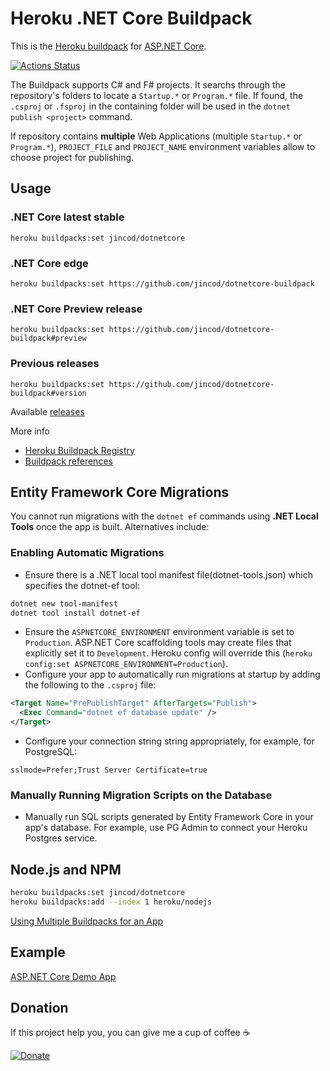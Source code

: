 # Heroku .NET Core Buildpack


This is the [Heroku buildpack](https://devcenter.heroku.com/articles/buildpacks) for [ASP.NET Core](https://docs.microsoft.com/en-us/aspnet/core/).

[![Actions Status](https://github.com/jincod/dotnetcore-buildpack/workflows/main/badge.svg)](https://github.com/jincod/dotnetcore-buildpack/actions)

The Buildpack supports C# and F# projects. It searchs through the repository's folders to locate a `Startup.*` or `Program.*` file. If found, the `.csproj` or `.fsproj` in the containing folder will be used in the `dotnet publish <project>` command.

If repository contains **multiple** Web Applications (multiple `Startup.*` or `Program.*`), `PROJECT_FILE` and `PROJECT_NAME` environment variables allow to choose project for publishing.

## Usage

### .NET Core latest stable

```
heroku buildpacks:set jincod/dotnetcore
```

### .NET Core edge

```
heroku buildpacks:set https://github.com/jincod/dotnetcore-buildpack
```

### .NET Core Preview release

```
heroku buildpacks:set https://github.com/jincod/dotnetcore-buildpack#preview
```

### Previous releases

```
heroku buildpacks:set https://github.com/jincod/dotnetcore-buildpack#version
```

Available [releases](https://github.com/jincod/dotnetcore-buildpack/releases)

More info

- [Heroku Buildpack Registry](https://devcenter.heroku.com/articles/buildpack-registry)
- [Buildpack references](https://devcenter.heroku.com/articles/buildpacks#buildpack-references)

## Entity Framework Core Migrations

You cannot run migrations with the `dotnet ef` commands using **.NET Local Tools** once the app is built. Alternatives include:

### Enabling Automatic Migrations

- Ensure there is a .NET local tool manifest file(dotnet-tools.json) which specifies the dotnet-ef tool:

```bash
dotnet new tool-manifest
dotnet tool install dotnet-ef
```

- Ensure the `ASPNETCORE_ENVIRONMENT` environment variable is set to `Production`. ASP.NET Core scaffolding tools may create files that explicitly set it to `Development`. Heroku config will override this (`heroku config:set ASPNETCORE_ENVIRONMENT=Production`).
- Configure your app to automatically run migrations at startup by adding the following to the `.csproj` file:

```xml
<Target Name="PrePublishTarget" AfterTargets="Publish">
  <Exec Command="dotnet ef database update" />
</Target>
```

- Configure your connection string string appropriately, for example, for PostgreSQL:

`sslmode=Prefer;Trust Server Certificate=true`

### Manually Running Migration Scripts on the Database

- Manually run SQL scripts generated by Entity Framework Core in your app's database. For example, use PG Admin to connect your Heroku Postgres service.

## Node.js and NPM

```bash
heroku buildpacks:set jincod/dotnetcore
heroku buildpacks:add --index 1 heroku/nodejs
```

[Using Multiple Buildpacks for an App](https://devcenter.heroku.com/articles/using-multiple-buildpacks-for-an-app)

## Example

[ASP.NET Core Demo App](https://github.com/jincod/AspNet5DemoApp)

## Donation

If this project help you, you can give me a cup of coffee ☕

[![Donate](https://img.shields.io/badge/Donate-PayPal-green.svg)](https://www.paypal.me/jincod/5)
